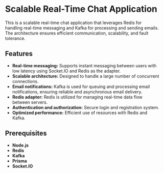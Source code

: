 # Scalable Real-Time Chat Application

This is a scalable real-time chat application that leverages Redis for handling real-time messaging and Kafka for processing and sending emails. The architecture ensures efficient communication, scalability, and fault tolerance.

## Features

- **Real-time messaging:** Supports instant messaging between users with low latency using Socket.IO and Redis as the adapter.
- **Scalable architecture:** Designed to handle a large number of concurrent connections.
- **Email notifications:** Kafka is used for queuing and processing email notifications, ensuring reliable and asynchronous email delivery.
- **Redis adapter:** Redis is utilized for managing real-time data flow between servers.
- **Authentication and authorization:** Secure login and registration system.
- **Optimized performance:** Efficient use of resources with Redis and Kafka.

## Prerequisites

- **Node.js** 
- **Redis** 
- **Kafka**
- **Prisma**
- **Socket.IO** 
